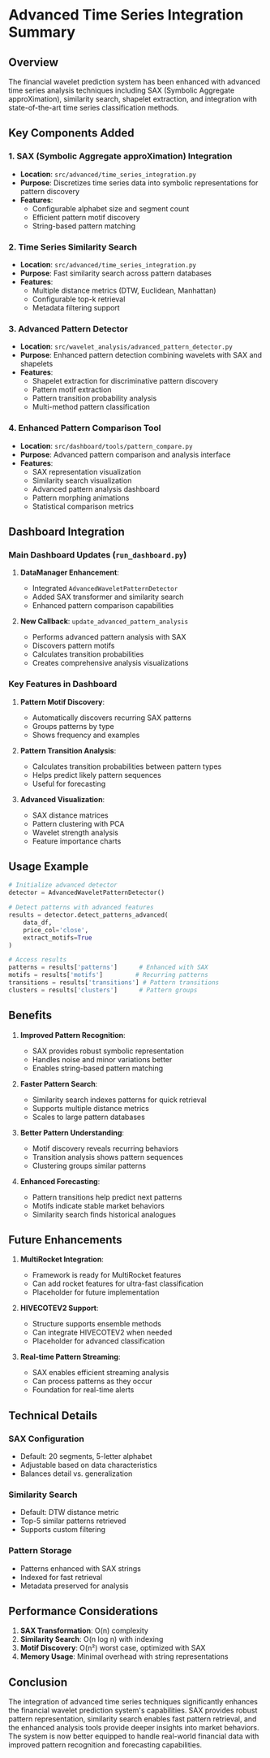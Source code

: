 # Advanced Time Series Integration Summary

## Overview

The financial wavelet prediction system has been enhanced with advanced time series analysis techniques including SAX (Symbolic Aggregate approXimation), similarity search, shapelet extraction, and integration with state-of-the-art time series classification methods.

## Key Components Added

### 1. SAX (Symbolic Aggregate approXimation) Integration
- **Location**: `src/advanced/time_series_integration.py`
- **Purpose**: Discretizes time series data into symbolic representations for pattern discovery
- **Features**:
  - Configurable alphabet size and segment count
  - Efficient pattern motif discovery
  - String-based pattern matching

### 2. Time Series Similarity Search
- **Location**: `src/advanced/time_series_integration.py`
- **Purpose**: Fast similarity search across pattern databases
- **Features**:
  - Multiple distance metrics (DTW, Euclidean, Manhattan)
  - Configurable top-k retrieval
  - Metadata filtering support

### 3. Advanced Pattern Detector
- **Location**: `src/wavelet_analysis/advanced_pattern_detector.py`
- **Purpose**: Enhanced pattern detection combining wavelets with SAX and shapelets
- **Features**:
  - Shapelet extraction for discriminative pattern discovery
  - Pattern motif extraction
  - Pattern transition probability analysis
  - Multi-method pattern classification

### 4. Enhanced Pattern Comparison Tool
- **Location**: `src/dashboard/tools/pattern_compare.py`
- **Purpose**: Advanced pattern comparison and analysis interface
- **Features**:
  - SAX representation visualization
  - Similarity search visualization
  - Advanced pattern analysis dashboard
  - Pattern morphing animations
  - Statistical comparison metrics

## Dashboard Integration

### Main Dashboard Updates (`run_dashboard.py`)
1. **DataManager Enhancement**:
   - Integrated `AdvancedWaveletPatternDetector`
   - Added SAX transformer and similarity search
   - Enhanced pattern comparison capabilities

2. **New Callback**: `update_advanced_pattern_analysis`
   - Performs advanced pattern analysis with SAX
   - Discovers pattern motifs
   - Calculates transition probabilities
   - Creates comprehensive analysis visualizations

### Key Features in Dashboard

1. **Pattern Motif Discovery**:
   - Automatically discovers recurring SAX patterns
   - Groups patterns by type
   - Shows frequency and examples

2. **Pattern Transition Analysis**:
   - Calculates transition probabilities between pattern types
   - Helps predict likely pattern sequences
   - Useful for forecasting

3. **Advanced Visualization**:
   - SAX distance matrices
   - Pattern clustering with PCA
   - Wavelet strength analysis
   - Feature importance charts

## Usage Example

```python
# Initialize advanced detector
detector = AdvancedWaveletPatternDetector()

# Detect patterns with advanced features
results = detector.detect_patterns_advanced(
    data_df, 
    price_col='close',
    extract_motifs=True
)

# Access results
patterns = results['patterns']      # Enhanced with SAX
motifs = results['motifs']         # Recurring patterns
transitions = results['transitions'] # Pattern transitions
clusters = results['clusters']      # Pattern groups
```

## Benefits

1. **Improved Pattern Recognition**:
   - SAX provides robust symbolic representation
   - Handles noise and minor variations better
   - Enables string-based pattern matching

2. **Faster Pattern Search**:
   - Similarity search indexes patterns for quick retrieval
   - Supports multiple distance metrics
   - Scales to large pattern databases

3. **Better Pattern Understanding**:
   - Motif discovery reveals recurring behaviors
   - Transition analysis shows pattern sequences
   - Clustering groups similar patterns

4. **Enhanced Forecasting**:
   - Pattern transitions help predict next patterns
   - Motifs indicate stable market behaviors
   - Similarity search finds historical analogues

## Future Enhancements

1. **MultiRocket Integration**:
   - Framework is ready for MultiRocket features
   - Can add rocket features for ultra-fast classification
   - Placeholder for future implementation

2. **HIVECOTEV2 Support**:
   - Structure supports ensemble methods
   - Can integrate HIVECOTEV2 when needed
   - Placeholder for advanced classification

3. **Real-time Pattern Streaming**:
   - SAX enables efficient streaming analysis
   - Can process patterns as they occur
   - Foundation for real-time alerts

## Technical Details

### SAX Configuration
- Default: 20 segments, 5-letter alphabet
- Adjustable based on data characteristics
- Balances detail vs. generalization

### Similarity Search
- Default: DTW distance metric
- Top-5 similar patterns retrieved
- Supports custom filtering

### Pattern Storage
- Patterns enhanced with SAX strings
- Indexed for fast retrieval
- Metadata preserved for analysis

## Performance Considerations

1. **SAX Transformation**: O(n) complexity
2. **Similarity Search**: O(n log n) with indexing
3. **Motif Discovery**: O(n²) worst case, optimized with SAX
4. **Memory Usage**: Minimal overhead with string representations

## Conclusion

The integration of advanced time series techniques significantly enhances the financial wavelet prediction system's capabilities. SAX provides robust pattern representation, similarity search enables fast pattern retrieval, and the enhanced analysis tools provide deeper insights into market behaviors. The system is now better equipped to handle real-world financial data with improved pattern recognition and forecasting capabilities.
